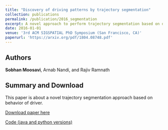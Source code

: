 ```yaml
---
title: "Discovery of driving patterns by trajectory segmentation"
collection: publications
permalink: /publication/2016_segmentation
excerpt: A novel approach to perform trajectory segmentation based on driving behavior using Markov Model and Dynamic Programing solution. 
date: 2016-01-01
venue: '3rd ACM SIGSPATIAL PhD Symposium (San Francisco, CA)'
paperurl: 'https://arxiv.org/pdf/1804.08748.pdf'
---
```

## Authors
__Sobhan Moosavi__, Arnab Nandi, and Rajiv Ramnath

## Summary and Download

This paper is about a novel trajectory segmentation approach based on behavior of driver. 

[Download paper here](https://arxiv.org/pdf/1804.08748.pdf)

[Code (java and python versions)](https://github.com/sobhan-moosavi/Trajectory_Segmentation)
